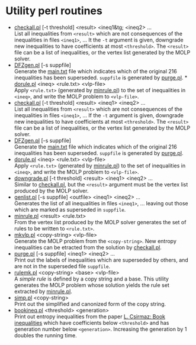 Utility perl routines
=====================

* [checkall.pl](checkall.pl) [-t threshold] &lt;result&gt; &lt;ineq1&tg; &lt;ineq2&gt; ... <br> List all inequalities from `<result>` which are not consequences of the inequalities in files `<ineq1>`, ... It the `-t` argument is given, downgrade new inequalities to have coefficients at most `<threshold>`. The `<result>` file can be a list of inequalities, or the vertex list generated by the MOLP solver.
* [DFZgen.pl](DFZgen.pl) [-s suppfile] <br> Generate the [main.txt](../DFZ/main.txt) file which indicates which of the original 216 inequalities has been superseded. `suppfile` is generated by [purge.pl](purge.pl). * [dorule.pl](dorule.pl) \<ineq\> \<rule.txt\> \<vlp-file\> <br> Apply `<rule.txt>` (generated by [minrule.pl](minrule.pl)) to the set of inequalities in `<ineq>`, and write the MOLP problem to `<vlp-file>`.
* [checkall.pl](checkall.pl) [-t threshold] \<result\> \<ineq1\> \<ineq2\> ... <br>List all inequalities from `<result>` which are not consequences of the inequalities in files `<ineq1>`, ... If the `-t` argument is given, downgrade new inequalities to have coefficients at most `<threshold>`. The `<result>` file can be a list of inequalities, or the vertex list generated by the MOLP solver.
* [DFZgen.pl](DFZgen.pl) [-s suppfile] <br>Generate the [main.txt](../DFZ/main.txt) file which indicates which of the original 216 inequalities has been superseded. `suppfile` is generated by [purge.pl](purge.pl).
* [dorule.pl](dorule.pl) \<ineq\> \<rule.txt\> \<vlp-file\> <br> Apply `<rule.txt>` (generated by [minrule.pl](minrule.pl)) to the set of inequalities in `<ineq>`, and write the MOLP problem to `<vlp-file>`.
* [downgrade.pl](downgrade.pl) [-t threshold] \<result\> \<ineq1\> \<ineq2\> ... <br>Similar to [checkall.pl](chekcall.pl), but the `<result>` argument must be the vertex list produced by the MOLP solver.
* [genlist.pl](genlist.pl) [-s suppfile] \<outfile\> \<ineq1\> \<ineq2\> ... <br>Generates the list of all inequalities in files `<ineq1>`, ... leaving out those which are marked as superseded in `suppfile`.
* [minrule.pl](minrule.pl) \<result\> \<rule.txt\> <br>From the vertex list produced by the MOLP solver generates the set of rules to be written to `<rule.txt>`.
* [mkvlp.pl](mkvlp.pl) \<copy-string\> \<vlp-file\> <br>Generate the MOLP problem from the `<copy-string>`. New entropy inequalities can be etracted from the solution by [checkall.pl](checkall.pl).
* [purge.pl](purge.pl) [-s suppfile] \<ineq1\> \<ineq2\> ... <br>Print out the labels of inequalities which are superseded by others, and are not in the superseded file `suppfile`.
* [rulemk.pl](rulemk.pl) \<copy-string\> \<base\> \<vlp-file\> <br>A *simple rule* is defined by a copy string and a base. This utility generates the MOLP problem whose solution yields the rule set extracted by [minrule.pl](minrule.pl).
* [simp.pl](simp.pl) \<copy-string\> <br>Print out the simplified and canonized form of the copy string.
* [bookineq.pl](bookineq.pl) \<threshold\> \<generation\> <br>Print out entropy inequalities from the paper [L. Csirmaz: Book inequalities](https://arxiv.org/abs/1312.6490) which have coefficients below `<threshold>` and has generation number below `<generation>`. Increasing the generation by 1 doubles the running time.

